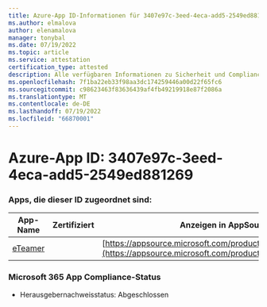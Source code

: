 ```yaml
---
title: Azure-App ID-Informationen für 3407e97c-3eed-4eca-add5-2549ed881269
ms.author: elmalova
author: elenamalova
manager: tonybal
ms.date: 07/19/2022
ms.topic: article
ms.service: attestation
certification_type: attested
description: Alle verfügbaren Informationen zu Sicherheit und Compliance für 3407e97c-3eed-4eca-add5-2549ed881269.
ms.openlocfilehash: 7f1ba22eb33f98aa3dc174259446a00d22f65fc6
ms.sourcegitcommit: c98623463f83636439af4fb49219918e87f2086a
ms.translationtype: MT
ms.contentlocale: de-DE
ms.lasthandoff: 07/19/2022
ms.locfileid: "66870001"
---
```

# <a name="azure-app-id-3407e97c-3eed-4eca-add5-2549ed881269"></a>Azure-App ID: 3407e97c-3eed-4eca-add5-2549ed881269


### <a name="apps-associated-with-this-id"></a>Apps, die dieser ID zugeordnet sind:
| **App-Name** | **Zertifiziert** | **Anzeigen in AppSource** |
|--------------|---------------|-----------------------|
| [eTeamer](../forward/WA200001621.md) |  | [https://appsource.microsoft.com/product/office/WA200001621](https://appsource.microsoft.com/product/office/WA200001621) |

### <a name="microsoft-365-app-compliance-status"></a>Microsoft 365 App Compliance-Status
- Herausgebernachweisstatus: Abgeschlossen
